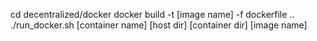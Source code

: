 cd decentralized/docker
docker build -t [image name] -f dockerfile ..
./run_docker.sh [container name] [host dir] [container dir] [image name]
